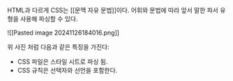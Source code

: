 HTML과 다르게 CSS는 [[문맥 자유 문법]]이다. 어휘와 문법에 따라 앞서 말한 파서 유형을 사용해 파싱할 수 있다.

![[Pasted image 20241126184016.png]]

위 사진 처럼 다음과 같은 특징을 가진다:

- CSS 파일은 스타일 시트로 파싱 됨.
- CSS 규칙은 선택자와 선언을 포함한다.